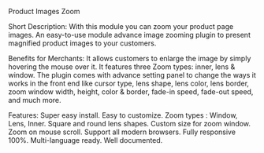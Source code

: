 Product Images Zoom


Short Description:
With this module you can zoom your product page images. An easy-to-use module advance image zooming plugin to present magnified product images to your customers.

Benefits for Merchants:
It allows customers to enlarge the image by simply hovering the mouse over it. It features three Zoom types: inner, lens & window. The plugin comes with advance setting panel to change the ways it works in the front end like cursor type, lens shape, lens color, lens border, zoom window width, height, color & border, fade-in speed, fade-out speed, and much more.


Features:
Super easy install.
Easy to customize.
Zoom types : Window, Lens, Inner.
Square and round lens shapes.
Custom size for zoom window.
Zoom on mouse scroll.
Support all modern browsers.
Fully responsive 100%.
Multi-language ready.
Well documented.

